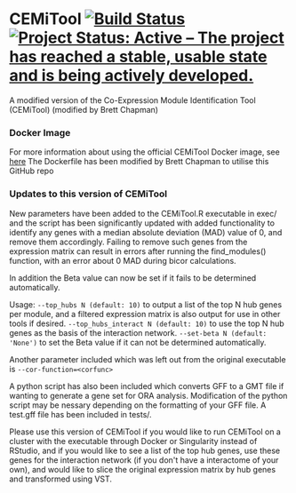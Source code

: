 # CEMiTool [![Build Status](https://travis-ci.org/csbl-usp/CEMiTool.svg?branch=master)](https://travis-ci.org/csbl-usp/CEMiTool)[![Project Status: Active – The project has reached a stable, usable state and is being actively developed.](http://www.repostatus.org/badges/latest/active.svg)](http://www.repostatus.org/#active)

A modified version of the Co-Expression Module Identification Tool (CEMiTool) (modified by Brett Chapman)

### Docker Image
For more information about using the official CEMiTool Docker image, see [here](docker/example.md)
The Dockerfile has been modified by Brett Chapman to utilise this GitHub repo

### Updates to this version of CEMiTool

New parameters have been added to the CEMiTool.R executable in exec/ and the script has been significantly updated with added functionality to identify any genes with a median absolute deviation (MAD) value of 0, and remove them accordingly. Failing to remove such genes from the expression matrix can result in errors after running the find_modules() function, with an error about 0 MAD during bicor calculations.

In addition the Beta value can now be set if it fails to be determined automatically.

Usage:
```--top_hubs N (default: 10)``` to output a list of the top N hub genes per module, and a filtered expression matrix is also output for use in other tools if desired.
```--top_hubs_interact N (default: 10)``` to use the top N hub genes as the basis of the interaction network.
```--set-beta N (default: 'None')``` to set the Beta value if it can not be determined automatically.

Another parameter included which was left out from the original executable is ```--cor-function=<corfunc>```

A python script has also been included which converts GFF to a GMT file if wanting to generate a gene set for ORA analysis. Modification of the python script may be nessary depending on the formatting of your GFF file. A test.gff file has been included in tests/.

Please use this version of CEMiTool if you would like to run CEMiTool on a cluster with the executable through Docker or Singularity instead of RStudio, and if you would like to see a list of the top hub genes, use these genes for the interaction network (if you don't have a interactome of your own), and would like to slice the original expression matrix by hub genes and transformed using VST.
